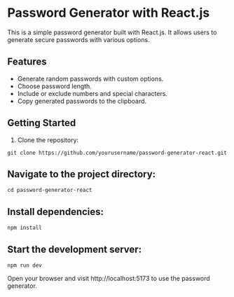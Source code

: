 # Password Generator with React.js

This is a simple password generator built with React.js. It allows users to generate secure passwords with various options.

## Features

- Generate random passwords with custom options.
- Choose password length.
- Include or exclude numbers and special characters.
- Copy generated passwords to the clipboard.

## Getting Started

1. Clone the repository:

```
git clone https://github.com/yourusername/password-generator-react.git
```

## Navigate to the project directory:

```
cd password-generator-react
```

## Install dependencies:

```
npm install
```

## Start the development server:

```
npm run dev
```

Open your browser and visit http://localhost:5173 to use the password generator.
